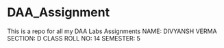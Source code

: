 # DAA_Assignment
This is a repo for all my DAA Labs Assignments
NAME: DIVYANSH VERMA 
SECTION: D
CLASS ROLL NO: 14
SEMESTER: 5
